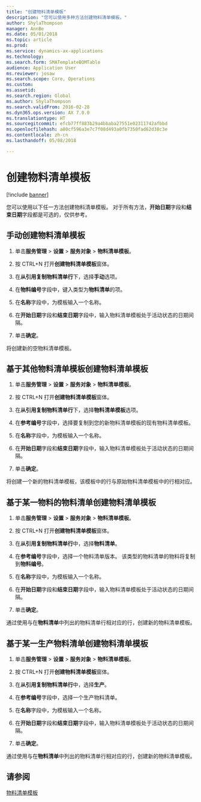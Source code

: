 ```yaml
---
title: "创建物料清单模板"
description: "您可以使用多种方法创建物料清单模板。"
author: ShylaThompson
manager: AnnBe
ms.date: 05/01/2018
ms.topic: article
ms.prod: 
ms.service: dynamics-ax-applications
ms.technology: 
ms.search.form: SMATemplateBOMTable
audience: Application User
ms.reviewer: josaw
ms.search.scope: Core, Operations
ms.custom: 
ms.assetid: 
ms.search.region: Global
ms.author: ShylaThompson
ms.search.validFrom: 2016-02-28
ms.dyn365.ops.version: AX 7.0.0
ms.translationtype: HT
ms.sourcegitcommit: efcb77ff883b29a4bbaba27551e02311742afbbd
ms.openlocfilehash: a80cf596a3e7c7f08d493a0fb7350fad62d38c3e
ms.contentlocale: zh-cn
ms.lasthandoff: 05/08/2018

---
```


# <a name="create-a-template-bom"></a>创建物料清单模板   

[!include [banner](../includes/banner.md)]


您可以使用以下任一方法创建物料清单模板。 对于所有方法，**开始日期**字段和**结束日期**字段都是可选的，仅供参考。

## <a name="create-a-template-bom-manually"></a>手动创建物料清单模板

1.  单击**服务管理** \> **设置** \> **服务对象** \> **物料清单模板**。

2.  按 CTRL+N 打开**创建物料清单模板**窗体。

3.  在**从引用复制物料清单行**下，选择**手动**选项。

4.  在**物料编号**字段中，键入类型为**物料清单**的项。

5.  在**名称**字段中，为模板输入一个名称。

6.  在**开始日期**字段和**结束日期**字段中，输入物料清单模板处于活动状态的日期间隔。

7.  单击**确定**。

将创建新的空物料清单模板。

## <a name="create-a-template-bom-based-on-another-template-bom"></a>基于其他物料清单模板创建物料清单模板

1.  单击**服务管理** \> **设置** \> **服务对象** \> **物料清单模板**。

2.  按 CTRL+N 打开**创建物料清单模板**窗体。

3.  在**从引用复制物料清单行**下，选择**物料清单模板**选项。

4.  在**参考编号**字段中，选择要复制到您的新物料清单模板的现有物料清单模板。

5.  在**名称**字段中，为模板输入一个名称。

6.  在**开始日期**字段和**结束日期**字段中，输入物料清单模板处于活动状态的日期间隔。

7.  单击**确定**。

将创建一个新的物料清单模板，该模板中的行与原始物料清单模板中的行相对应。

## <a name="create-a-template-bom-based-on-an-item-bom"></a>基于某一物料的物料清单创建物料清单模板

1.  单击**服务管理** \> **设置** \> **服务对象** \> **物料清单模板**。

2.  按 CTRL+N 打开**创建物料清单模板**窗体。

3.  在**从引用复制物料清单行**中，选择**物料清单**。

4.  在**参考编号**字段中，选择一个物料清单版本。 该类型的物料清单的物料将复制到**物料编号**。

5.  在**名称**字段中，为模板输入一个名称。

6.  在**开始日期**字段和**结束日期**字段中，输入物料清单模板处于活动状态的日期间隔。

7.  单击**确定**。

通过使用与在**物料清单**中列出的物料清单行相对应的行，创建新的物料清单模板。

## <a name="create-a-template-bom-based-on-a-production-bom"></a>基于某一生产物料清单创建物料清单模板

1.  单击**服务管理** \> **设置** \> **服务对象** \> **物料清单模板**。

2.  按 CTRL+N 打开**创建物料清单模板**窗体。

3.  在**从引用复制物料清单行**中，选择**生产**。

4.  在**参考编号**字段中，选择一个生产物料清单。

5.  在**名称**字段中，为模板输入一个名称。

6.  在**开始日期**字段和**结束日期**字段中，输入物料清单模板处于活动状态的日期间隔。

7.  单击**确定**。

通过使用与在**物料清单**中列出的物料清单行相对应的行，创建新的物料清单模板。

## <a name="see-also"></a>请参阅

[物料清单模板](template-boms.md)

  



